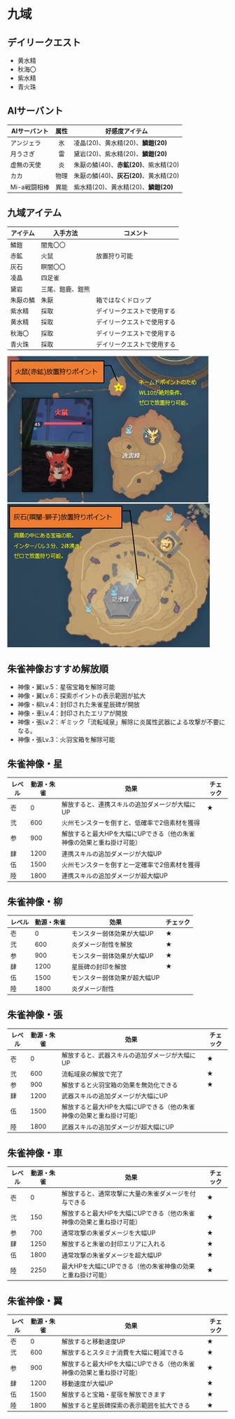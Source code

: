 # 九域
## デイリークエスト
* 黄水精
* 秋海〇
* 紫水精
* 青火珠

## AIサーバント
| AIサーバント | 属性 | 好感度アイテム |
| --- | :---: | --- |
| アンジェラ | 氷| 凌晶(20)、黄水精(20)、**鱗鎧(20)** |
| 月うさぎ | 雷 | 黛岩(20)、紫水精(20)、**鱗鎧(20)** |
| 虚無の天使 | 炎 | 朱厭の鱗(40)、**赤鉱(20)**、紫水精(20) |
| カカ | 物理 | 朱厭の鱗(40)、**灰石(20)**、黄水精(20) |
| Mi-a戦闘相棒 | 異能 | 紫水精(20)、黄水精(20)、**鱗鎧(20)** |

## 九域アイテム
| アイテム | 入手方法 | コメント |
| --- | --- | --- |
| 鱗鎧 | 闇鬼〇〇 |  |
| 赤鉱 | 火鼠 | 放置狩り可能 |
| 灰石 | 瞑闇〇〇 |  |
| 凌晶 | 四足雀 |  |
| 黛岩 | 三尾、鎧鹿、鎧熊 |  |
| 朱厭の鱗 | 朱厭 | 箱ではなくドロップ |
| 紫水精 | 採取 | デイリークエストで使用する |
| 黄水精 | 採取 | デイリークエストで使用する |
| 秋海〇 | 採取 | デイリークエストで使用する |
| 青火珠 | 採取 | デイリークエストで使用する |

![](img/domain9_img001.png)
![](img/domain9_img002.png)

## 朱雀神像おすすめ解放順
* 神像・翼Lv.5：星宿宝箱を解除可能
* 神像・翼Lv.6：探索ポイントの表示範囲が拡大
* 神像・柳Lv.4：封印された朱雀星辰碑が開放
* 神像・車Lv.4：封印されたエリアが開放
* 神像・張Lv.2：ギミック「流転域泉」解除に炎属性武器による攻撃が不要になる。
* 神像・張Lv.3：火羽宝箱を解除可能

## 朱雀神像・星

| レベル | 動源・朱雀 | 効果 | チェック |
| --- | --- | --- | --- |
| 壱 | 0 | 解放すると、連携スキルの追加ダメージが大幅にUP | ★ |
| 弐 | 600 | 火州モンスターを倒すと、低確率で2倍素材を獲得 |
| 参 | 900 | 解放すると最大HPを大幅にUPできる（他の朱雀神像の効果と重ね掛け可能） |  |
| 肆 | 1200 | 連携スキルの追加ダメージが大幅UP |  |
| 伍 | 1500 | 火州モンスターを倒すと一定確率で2倍素材を獲得 |  |
| 陸 | 1800 | 連携スキルの追加ダメージが超大幅UP |  |

## 朱雀神像・柳

| レベル | 動源・朱雀 | 効果 | チェック |
| --- | --- | --- | --- |
| 壱 | 0 | モンスター弱体効果が大幅UP | ★ |
| 弐 | 600 | 炎ダメージ耐性を解放 | ★ |
| 参 | 900 | モンスター弱体効果が大幅UP | ★ |
| 肆 | 1200 | 星辰碑の封印を解放 | ★ |
| 伍 | 1500 | モンスター弱体効果が超大幅UP |  |
| 陸 | 1800 | 炎ダメージ耐性 |  |

## 朱雀神像・張

| レベル | 動源・朱雀 | 効果 | チェック |
| --- | --- | --- | --- |
| 壱 | 0 | 解放すると、武器スキルの追加ダメージが大幅にUP | ★ |
| 弐 | 600 | 流転域泉の解放で完了 | ★ |
| 参 | 900 | 解放すると火羽宝箱の効果を無効化できる | ★ |
| 肆 | 1200 | 武器スキルの追加ダメージが大幅にUP |  |
| 伍 | 1500 | 解放すると最大HPを大幅にUPできる（他の朱雀神像の効果と重ね掛け可能） |  |
| 陸 | 1800 | 武器スキルの追加ダメージが超大幅にUP |  |

## 朱雀神像・車

| レベル | 動源・朱雀 | 効果 | チェック |
| --- | --- | --- | --- |
| 壱 | 0 | 解放すると、通常攻撃に大量の朱雀ダメージを付与できる | ★ |
| 弐 | 150 | 解放すると最大HPを大幅にUPできる（他の朱雀神像の効果と重ね掛け可能） | ★ |
| 参 | 700 | 通常攻撃の朱雀ダメージを大幅UP | ★ |
| 肆 | 1250 | 解放すると朱雀の封印エリアに入れる | ★ |
| 伍 | 1800 | 通常攻撃の朱雀ダメージを超大幅UP | ★ |
| 陸 | 2250 | 最大HPを大幅にUPできる（他の朱雀神像の効果と重ね掛け可能） | ★ |

## 朱雀神像・翼

| レベル | 動源・朱雀 | 効果 | チェック |
| --- | --- | --- | --- |
| 壱 | 0 | 解放すると移動速度UP | ★ |
| 弐 | 600 | 解放するとスタミナ消費を大幅に軽減できる | ★ |
| 参 | 900 | 解放すると最大HPを大幅にUPできる（他の朱雀神像の効果と重ね掛け可能） | ★ |
| 肆 | 1200 | 移動速度が大幅UP | ★ |
| 伍 | 1500 | 解放すると宝箱・星宿を解放できます | ★ |
| 陸 | 1800 | 解放すると星辰碑探索の表示範囲を拡大できる | ★ |
